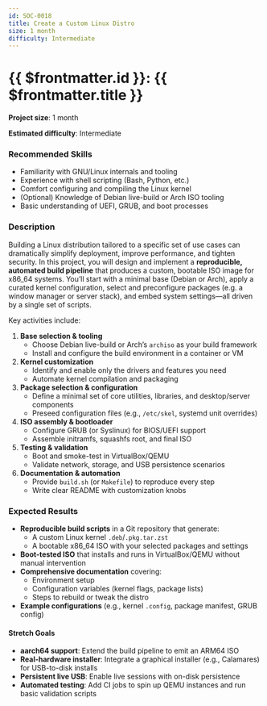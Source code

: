 ```yaml
---
id: SOC-0018
title: Create a Custom Linux Distro
size: 1 month
difficulty: Intermediate
---
```


# {{ $frontmatter.id }}: {{ $frontmatter.title }}

**Project size**: 1 month

**Estimated difficulty**: Intermediate

### Recommended Skills

- Familiarity with GNU/Linux internals and tooling
- Experience with shell scripting (Bash, Python, etc.)
- Comfort configuring and compiling the Linux kernel
- (Optional) Knowledge of Debian live-build or Arch ISO tooling
- Basic understanding of UEFI, GRUB, and boot processes

### Description

Building a Linux distribution tailored to a specific set of use cases can dramatically simplify deployment, improve performance, and tighten security. In this project, you will design and implement a **reproducible, automated build pipeline** that produces a custom, bootable ISO image for x86\_64 systems. You’ll start with a minimal base (Debian or Arch), apply a curated kernel configuration, select and preconfigure packages (e.g. a window manager or server stack), and embed system settings—all driven by a single set of scripts.

Key activities include:

1. **Base selection & tooling**
   - Choose Debian live-build or Arch’s `archiso` as your build framework
   - Install and configure the build environment in a container or VM
2. **Kernel customization**
   - Identify and enable only the drivers and features you need
   - Automate kernel compilation and packaging
3. **Package selection & configuration**
   - Define a minimal set of core utilities, libraries, and desktop/server components
   - Preseed configuration files (e.g., `/etc/skel`, systemd unit overrides)
4. **ISO assembly & bootloader**
   - Configure GRUB (or Syslinux) for BIOS/UEFI support
   - Assemble initramfs, squashfs root, and final ISO
5. **Testing & validation**
   - Boot and smoke-test in VirtualBox/QEMU
   - Validate network, storage, and USB persistence scenarios
6. **Documentation & automation**
   - Provide `build.sh` (or `Makefile`) to reproduce every step
   - Write clear README with customization knobs

### Expected Results

- **Reproducible build scripts** in a Git repository that generate:
  - A custom Linux kernel `.deb`/`.pkg.tar.zst`
  - A bootable x86\_64 ISO with your selected packages and settings
- **Boot-tested ISO** that installs and runs in VirtualBox/QEMU without manual intervention
- **Comprehensive documentation** covering:
  - Environment setup
  - Configuration variables (kernel flags, package lists)
  - Steps to rebuild or tweak the distro
- **Example configurations** (e.g., kernel `.config`, package manifest, GRUB config)

#### Stretch Goals

- **aarch64 support**: Extend the build pipeline to emit an ARM64 ISO
- **Real-hardware installer**: Integrate a graphical installer (e.g., Calamares) for USB-to-disk installs
- **Persistent live USB**: Enable live sessions with on-disk persistence
- **Automated testing**: Add CI jobs to spin up QEMU instances and run basic validation scripts
